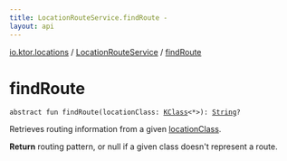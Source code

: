 ```yaml
---
title: LocationRouteService.findRoute - 
layout: api
---
```


<div class='api-docs-breadcrumbs'><a href="../index.html">io.ktor.locations</a> / <a href="index.html">LocationRouteService</a> / <a href="./find-route.html">findRoute</a></div>

# findRoute

<div class="signature"><code><span class="keyword">abstract</span> <span class="keyword">fun </span><span class="identifier">findRoute</span><span class="symbol">(</span><span class="parameterName" id="io.ktor.locations.LocationRouteService$findRoute(kotlin.reflect.KClass((kotlin.Any)))/locationClass">locationClass</span><span class="symbol">:</span>&nbsp;<a href="https://kotlinlang.org/api/latest/jvm/stdlib/kotlin.reflect/-k-class/index.html"><span class="identifier">KClass</span></a><span class="symbol">&lt;</span><span class="identifier">*</span><span class="symbol">&gt;</span><span class="symbol">)</span><span class="symbol">: </span><a href="https://kotlinlang.org/api/latest/jvm/stdlib/kotlin/-string/index.html"><span class="identifier">String</span></a><span class="symbol">?</span></code></div>

Retrieves routing information from a given <a href="find-route.html#io.ktor.locations.LocationRouteService$findRoute(kotlin.reflect.KClass((kotlin.Any)))/locationClass">locationClass</a>.

**Return**
routing pattern, or null if a given class doesn't represent a route.

